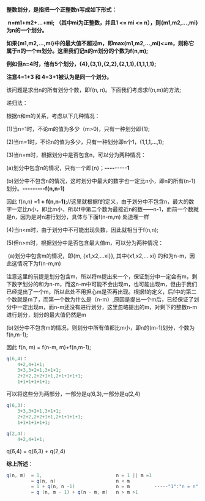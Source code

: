 **整数划分，是指把一个正整数n写成如下形式：**

​    **n=m1+m2+...+mi; （其中mi为正整数，并且1 <= mi <= n），则{m1,m2,...,mi}为n的一个划分。**

**如果{m1,m2,...,mi}中的最大值不超过m，即max(m1,m2,...,mi)<=m，则称它属于n的一个m划分。这里我们记n的m划分的个数为f(n,m);**

**例如但n=4时，他有5个划分，{4},{3,1},{2,2},{2,1,1},{1,1,1,1};**

**注意4=1+3 和 4=3+1被认为是同一个划分。**

该问题是求出n的所有划分个数，即f(n, n)。下面我们考虑求f(n,m)的方法;

递归法：

根据n和m的关系，考虑以下几种情况：

(1)当n=1时，不论m的值为多少（m>0)，只有一种划分即{1};

(2)当m=1时，不论n的值为多少，只有一种划分即n个1，{1,1,1,...,1};

(3)当n=m时，根据划分中是否包含n，可以分为两种情况：

(a)划分中包含n的情况，只有一个即{n}；**---------1**

(b)划分中不包含n的情况，这时划分中最大的数字也一定比n小，即n的所有(n-1)划分。**---------f(n,n-1)**

因此 f(n,n) =**1 + f(n,n-1)**;//这里就根据f的定义，由于划分中不包含n，最大的数字一定比n小，即比m小，所以f中第二个数为最接近n的数——n-1，而前一个数就是n，因为是对n进行划分，具体与下面f(n-m,m)
处道理一样

(4)当n<m时，由于划分中不可能出现负数，因此就相当于f(n,n);

(5)但n>m时，根据划分中是否包含最大值m，可以分为两种情况：

​    (a)划分中包含m的情况，即{m, {x1,x2,...xi}}, 其中{x1,x2,... xi} 的和为n-m，因此这情况下为f(n-m,m)

注意这里的前提是划分包含m，所以将m提出来一个，保证划分中一定会有m，剩下数字划分的和为n-m，而这n-m中可能不会出现m，也可能出现m，但由于我们已经提出了一个m，所以此处不用担心m是否再出现。根据f的定义，后f中的第二个数就是m了，而第一个数为什么是（n-m）,原因是提出一个m后，已经保证了划分中一定出现m，而n-m还没有进行划分，这里忽略提出的m，对剩下的整数n-m进行划分，划分的最大值仍然是m

​    (b)划分中不包含m的情况，则划分中所有值都比m小，即n的(m-1)划分，个数为f(n,m-1);

因此 f(n, m) = f(n-m, m)+f(n,m-1);

```java
q(6,4)：
	4+2,4+1+1;
	3+3,3+2+1,3+1+1;
	2+2+2,2+2+1+1,2+1+1+1+1;
	1+1+1+1+1+1;
```

可以将这些分为两部分，一部分是q(6,3),一部分是q(2,4)

```java
q(6,3):
	3+3,3+2+1,3+1+1;
	2+2+2,2+2+1+1,2+1+1+1+1;
	1+1+1+1+1+1;

q(2,4):
	4+2,4+1+1;
```

q(6,4) = q(6,3) + q(2,4)

**综上所述**：

```java
q(n, m)  = 1,                           n = 1 || m =1  
         = q(n, n)                      n < m  
         = 1 + q(n, n -1)               n = m         -----"1":"n = n"
         = q (n, m - 1) + q(n - m, m)   n > m >1
```

